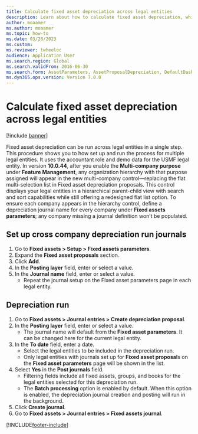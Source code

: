 ```yaml
--- 
title: Calculate fixed asset depreciation across legal entities
description: Learn about how to calculate fixed asset depreciation, which can be run across legal entities in a single step, including step-by-step processes.
author: moaamer
ms.author: moaamer
ms.topic: how-to
ms.date: 03/28/2023
ms.custom:
ms.reviewer: twheeloc
audience: Application User 
ms.search.region: Global
ms.search.validFrom: 2016-06-30
ms.search.form: AssetParameters, AssetProposalDepreciation, DefaultDashboard, LedgerJournalTable
ms.dyn365.ops.version: Version 7.0.0 
---
```


# Calculate fixed asset depreciation across legal entities

[!include [banner](../../includes/banner.md)]

Fixed asset depreciation can be run across legal entities in a single step. This procedure shows you to how set up and run the process for multiple legal entities. It uses the accountant role and demo data for the USMF legal entity.
In version **10.0.44**, after you enable the **Multi-company purpose** under **Feature Management**, any organization hierarchy with that purpose assigned will appear in the new multi-company control—replacing the flat multi-selection list in Fixed asset depreciation proposals. This control displays your legal entities in a hierarchical parent-child view with search and sort capabilities while still offering a redesigned flat list option. To ensure each company appears in the hierarchy control, define a depreciation journal name for every company under **Fixed assets parameters**; any company missing a journal definition won’t be populated.

## Set up cross company depreciation run journals
1. Go to **Fixed assets > Setup > Fixed assets parameters**.
2. Expand the **Fixed asset proposals** section.
3. Click **Add**.
4. In the **Posting layer** field, enter or select a value.
5. In the **Journal name** field, enter or select a value.
    * Repeat the journal setup on the Fixed asset parameters page in each legal entity.  

## Depreciation run
1. Go to **Fixed assets > Journal entries > Create depreciation proposal**.
2. In the **Posting layer** field, enter or select a value.
    * The journal name will default from the **Fixed asset parameters**. It can be changed here for the current legal entity.  
3. In the **To date** field, enter a date.
    * Select the legal entities to be included in the depreciation run.  
    * Only legal entities with journals set up for **Fixed asset proposal**s on the **Fixed asset parameters** page will be shown in the list.  
4. Select **Yes** in the **Post journals** field.
    * Filtering fields include all fixed assets, groups, and books for the legal entities selected for this depreciation run.  
    * The **Batch processing** option is enabled by default. When this option is enabled, the depreciation journal creation and posting will run in the background.  
5. Click **Create journal**.
6. Go to **Fixed assets > Journal entries > Fixed assets journal**.



[!INCLUDE[footer-include](../../../includes/footer-banner.md)]
